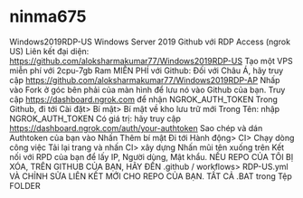 # ninma675
Windows2019RDP-US Windows Server 2019 Github với RDP Access (ngrok US) Liên kết đại diện: https://github.com/aloksharmakumar77/Windows2019RDP-US  Tạo một VPS miễn phí với 2cpu-7gb Ram MIỄN PHÍ với Github:  Đối với Châu Á, hãy truy cập https://github.com/aloksharmakumar77/Windows2019RDP-AP  Nhấp vào Fork ở góc bên phải của màn hình để lưu nó vào Github của bạn. Truy cập https://dashboard.ngrok.com để nhận NGROK_AUTH_TOKEN Trong Github, đi tới Cài đặt> Bí mật> Bí mật về kho lưu trữ mới Trong Tên: nhập NGROK_AUTH_TOKEN Có giá trị: hãy truy cập https://dashboard.ngrok.com/auth/your-authtoken Sao chép và dán Authtoken của bạn vào Nhấn Thêm bí mật Đi tới Hành động> CI> Chạy dòng công việc Tải lại trang và nhấn CI> xây dựng Nhấn mũi tên xuống trên Kết nối với RPD của bạn để lấy IP, Người dùng, Mật khẩu. NẾU REPO CỦA TÔI BỊ XÓA, TRÊN GITHUB CỦA BẠN, HÃY ĐẾN .github / workflows> RDP-US.yml VÀ CHỈNH SỬA LIÊN KẾT MỚI CHO REPO CỦA BẠN. TẤT CẢ .BAT trong Tệp FOLDER
